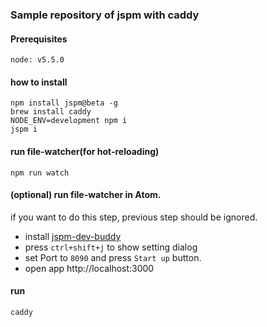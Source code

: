 ### Sample repository of jspm with caddy

#### Prerequisites
```
node: v5.5.0
```

#### how to install
```
npm install jspm@beta -g
brew install caddy
NODE_ENV=development npm i
jspm i
```

#### run file-watcher(for hot-reloading)
```
npm run watch
```

#### (optional) run file-watcher in Atom.
if you want to do this step, previous step should be ignored.
- install [jspm-dev-buddy](https://atom.io/packages/jspm-dev-buddy)
- press `ctrl+shift+j` to show setting dialog
- set Port to `8090` and press `Start up` button.
- open app http://localhost:3000

#### run
```
caddy
```
